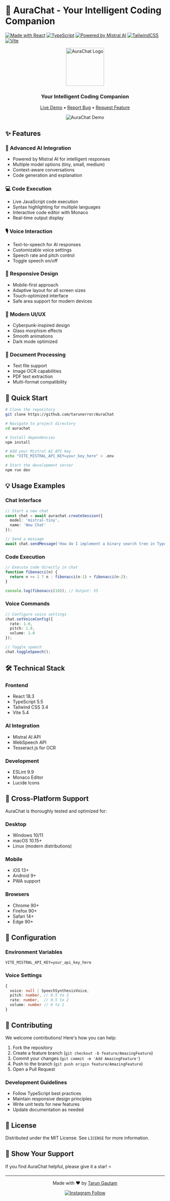 # 🌟 AuraChat - Your Intelligent Coding Companion

[![Made with React](https://img.shields.io/badge/React-18-blue?logo=react&logoColor=white)](https://reactjs.org)
[![TypeScript](https://img.shields.io/badge/TypeScript-5.0-blue?logo=typescript&logoColor=white)](https://www.typescriptlang.org/)
[![Powered by Mistral AI](https://img.shields.io/badge/AI-Mistral-purple?logo=openai&logoColor=white)](https://mistral.ai)
[![TailwindCSS](https://img.shields.io/badge/Tailwind-3.4-blue?logo=tailwindcss&logoColor=white)](https://tailwindcss.com)
[![Vite](https://img.shields.io/badge/Vite-5.0-blue?logo=vite&logoColor=white)](https://vitejs.dev)

<div align="center">
  <img src="https://raw.githubusercontent.com/lucide-icons/lucide/main/icons/sparkles.svg" alt="AuraChat Logo" width="120" height="120">

  ### Your Intelligent Coding Companion

  [Live Demo](https://aurachat.netlify.app) • [Report Bug](https://github.com/tarunerror/AuraChat/issues) • [Request Feature](https://github.com/tarunerror/AuraChat/issues)

  ![AuraChat Demo](https://i.postimg.cc/ncv1C0Cf/Screenshot-2025-02-24-112701.png)
</div>

## ✨ Features

### 🤖 Advanced AI Integration
- Powered by Mistral AI for intelligent responses
- Multiple model options (tiny, small, medium)
- Context-aware conversations
- Code generation and explanation

### 💻 Code Execution
- Live JavaScript code execution
- Syntax highlighting for multiple languages
- Interactive code editor with Monaco
- Real-time output display

### 🎙️ Voice Interaction
- Text-to-speech for AI responses
- Customizable voice settings
- Speech rate and pitch control
- Toggle speech on/off

### 📱 Responsive Design
- Mobile-first approach
- Adaptive layout for all screen sizes
- Touch-optimized interface
- Safe area support for modern devices

### 🎨 Modern UI/UX
- Cyberpunk-inspired design
- Glass morphism effects
- Smooth animations
- Dark mode optimized

### 📄 Document Processing
- Text file support
- Image OCR capabilities
- PDF text extraction
- Multi-format compatibility

## 🚀 Quick Start

```bash
# Clone the repository
git clone https://github.com/tarunerror/AuraChat

# Navigate to project directory
cd aurachat

# Install dependencies
npm install

# Add your Mistral AI API key
echo "VITE_MISTRAL_API_KEY=your_key_here" > .env

# Start the development server
npm run dev
```

## 💡 Usage Examples

### Chat Interface
```typescript
// Start a new chat
const chat = await aurachat.createSession({
  model: 'mistral-tiny',
  name: 'New Chat'
});

// Send a message
await chat.sendMessage('How do I implement a binary search tree in TypeScript?');
```

### Code Execution
```javascript
// Execute code directly in chat
function fibonacci(n) {
  return n <= 1 ? n : fibonacci(n-1) + fibonacci(n-2);
}

console.log(fibonacci(10)); // Output: 55
```

### Voice Commands
```typescript
// Configure voice settings
chat.setVoiceConfig({
  rate: 1.0,
  pitch: 1.0,
  volume: 1.0
});

// Toggle speech
chat.toggleSpeech();
```

## 🛠️ Technical Stack

### Frontend
- React 18.3
- TypeScript 5.5
- Tailwind CSS 3.4
- Vite 5.4

### AI Integration
- Mistral AI API
- WebSpeech API
- Tesseract.js for OCR

### Development
- ESLint 9.9
- Monaco Editor
- Lucide Icons

## 📱 Cross-Platform Support

AuraChat is thoroughly tested and optimized for:

### Desktop
- Windows 10/11
- macOS 10.15+
- Linux (modern distributions)

### Mobile
- iOS 13+
- Android 9+
- PWA support

### Browsers
- Chrome 90+
- Firefox 90+
- Safari 14+
- Edge 90+

## 🔧 Configuration

### Environment Variables
```env
VITE_MISTRAL_API_KEY=your_api_key_here
```

### Voice Settings
```typescript
{
  voice: null | SpeechSynthesisVoice,
  pitch: number, // 0.5 to 2
  rate: number,  // 0.5 to 2
  volume: number // 0 to 1
}
```

## 🤝 Contributing

We welcome contributions! Here's how you can help:

1. Fork the repository
2. Create a feature branch (`git checkout -b feature/AmazingFeature`)
3. Commit your changes (`git commit -m 'Add AmazingFeature'`)
4. Push to the branch (`git push origin feature/AmazingFeature`)
5. Open a Pull Request

### Development Guidelines
- Follow TypeScript best practices
- Maintain responsive design principles
- Write unit tests for new features
- Update documentation as needed

## 📄 License

Distributed under the MIT License. See `LICENSE` for more information.

## 🌟 Show Your Support

If you find AuraChat helpful, please give it a star! ⭐️

---

<div align="center">
  <p>Made with ❤️ by <a href="https://github.com/tarunerror">Tarun Gautam</a></p>
  
  <a href="https://instagram.com/tan.error">
    <img src="https://img.shields.io/badge/Follow-%40tan.error-ff69b4?style=social&logo=instagram" alt="Instagram Follow">
  </a>
</div>
